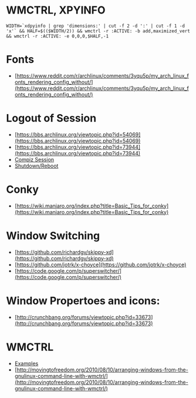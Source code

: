 
WMCTRL, XPYINFO
===============

    WIDTH=`xdpyinfo | grep 'dimensions:' | cut -f 2 -d ':' | cut -f 1 -d 'x'` && HALF=$(($WIDTH/2)) && wmctrl -r :ACTIVE: -b add,maximized_vert && wmctrl -r :ACTIVE: -e 0,0,0,$HALF,-1

Fonts
=====
* [https://www.reddit.com/r/archlinux/comments/3yqu5p/my_arch_linux_fonts_rendering_config_without/](https://www.reddit.com/r/archlinux/comments/3yqu5p/my_arch_linux_fonts_rendering_config_without/)


Logout of Session
======
* [https://bbs.archlinux.org/viewtopic.php?id=54069](https://bbs.archlinux.org/viewtopic.php?id=54069)
* [https://bbs.archlinux.org/viewtopic.php?id=73944](https://bbs.archlinux.org/viewtopic.php?id=73944)
* [Compiz Session](https://help.ubuntu.com/community/CompizStandalone)
* [Shutdown/Reboot](https://wiki.archlinux.org/index.php/Allow_users_to_shutdown)

Conky
=====

* [https://wiki.manjaro.org/index.php?title=Basic_Tips_for_conky](https://wiki.manjaro.org/index.php?title=Basic_Tips_for_conky)

Window Switching
================
* [https://github.com/richardgv/skippy-xd](https://github.com/richardgv/skippy-xd)
* [https://github.com/jotrk/x-choyce](https://github.com/jotrk/x-choyce)
* [https://code.google.com/p/superswitcher/](https://code.google.com/p/superswitcher/)

Window Propertoes and icons:
===========

* [http://crunchbang.org/forums/viewtopic.php?id=33673](http://crunchbang.org/forums/viewtopic.php?id=33673)

WMCTRL
======

* [Examples](http://www.techsupportalert.com/content/tips-and-tricks-linux-mint-after-installation.htm#Enable-Windows-7-Aero-Snap)
* [http://movingtofreedom.org/2010/08/10/arranging-windows-from-the-gnulinux-command-line-with-wmctrl/](http://movingtofreedom.org/2010/08/10/arranging-windows-from-the-gnulinux-command-line-with-wmctrl/)
